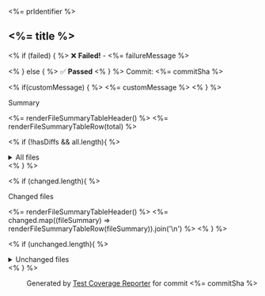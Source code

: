 <%= prIdentifier %>

## <%= title %>

<% if (failed) { %>
:x: **Failed!** - <%= failureMessage %>

<% } else { %>
:white_check_mark: **Passed**
<% } %>
Commit: <%= commitSha %>

<% if(customMessage) { %>
<%= customMessage %>
<% } %>

<!-- Summary -->

Summary

<%= renderFileSummaryTableHeader() %>
<%= renderFileSummaryTableRow(total) %>

<!-- All files, if diffs aren't present -->

<% if (!hasDiffs && all.length){ %>

<details>
<summary markdown="span">
All files
</summary>

<%= renderFileSummaryTableHeader() %>
<%= all.map((fileSummary) => renderFileSummaryTableRow(fileSummary)).join('\n') %>

</details>
<% } %>

<!-- Changed files -->

<% if (changed.length){ %>

Changed files

<%= renderFileSummaryTableHeader() %>
<%= changed.map((fileSummary) => renderFileSummaryTableRow(fileSummary)).join('\n') %>
<% } %>

<!-- Unchanged files -->

<% if (unchanged.length){ %>

<details>
<summary markdown="span">
Unchanged files
</summary>

<%= renderFileSummaryTableHeader() %>
<%= unchanged.map((fileSummary) => renderFileSummaryTableRow(fileSummary)).join('\n') %>

</details>
<% } %>

<!-- Footer -->
<p align="right">Generated by <a href="https://github.com/jgillick/test-coverage-reporter">Test Coverage Reporter</a> for commit <%= commitSha %></p>
